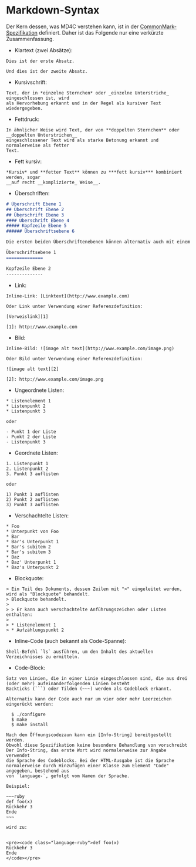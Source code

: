 # Markdown-Syntax

Der Kern dessen, was MD4C verstehen kann, ist in der [CommonMark-Spezifikation](http://spec.commonmark.org/0.27/) definiert.
Daher ist das Folgende nur eine verkürzte Zusammenfassung.

* Klartext (zwei Absätze):
```
Dies ist der erste Absatz.

Und dies ist der zweite Absatz.
```

* Kursivschrift:

```
Text, der in *einzelne Sternchen* oder _einzelne Unterstriche_ eingeschlossen ist, wird
als Hervorhebung erkannt und in der Regel als kursiver Text wiedergegeben.
```

* Fettdruck:

```
In ähnlicher Weise wird Text, der von **doppelten Sternchen** oder __doppelten Unterstrichen__
eingeschlossener Text wird als starke Betonung erkannt und normalerweise als fetter
Text.
```

* Fett kursiv:

```
*Kursiv* und **fetter Text** können zu ***fett kursiv*** kombiniert werden, sogar 
__auf recht __komplizierte_ Weise__.
```

* Überschriften:

```markdown
# Überschrift Ebene 1
## Überschrift Ebene 2
## Überschrift Ebene 3
#### Überschrift Ebene 4
##### Kopfzeile Ebene 5
###### Überschriftsebene 6

Die ersten beiden Überschriftenebenen können alternativ auch mit einem Unterstrich geschrieben werden:

Überschriftsebene 1
==============

Kopfzeile Ebene 2
--------------
```

* Link: 

```
Inline-Link: [Linktext](http://www.example.com)

Oder Link unter Verwendung einer Referenzdefinition:

[Verweislink][1]

[1]: http://www.example.com
```

* Bild: 

```
Inline-Bild: ![image alt text](http://www.example.com/image.png)

Oder Bild unter Verwendung einer Referenzdefinition:

![image alt text][2]

[2]: http://www.example.com/image.png
```

* Ungeordnete Listen:

```
* Listenelement 1
* Listenpunkt 2
* Listenpunkt 3

oder

- Punkt 1 der Liste
- Punkt 2 der Liste
- Listenpunkt 3
```

* Geordnete Listen:

```
1. Listenpunkt 1
2. Listenpunkt 2
3. Punkt 3 auflisten

oder

1) Punkt 1 auflisten
2) Punkt 2 auflisten
3) Punkt 3 auflisten
```

* Verschachtelte Listen:

```
* Foo
* Unterpunkt von Foo
* Bar
* Bar's Unterpunkt 1
* Bar's subitem 2
* Bar's subitem 3
* Baz
* Baz' Unterpunkt 1
* Baz's Unterpunkt 2
```

* Blockquote:

```
> Ein Teil des Dokuments, dessen Zeilen mit ">" eingeleitet werden, wird als "Blockquote" behandelt.
> Blockquote behandelt.
>
> > Er kann auch verschachtelte Anführungszeichen oder Listen enthalten:
> 
> * Listenelement 1
> * Aufzählungspunkt 2
```

* Inline-Code (auch bekannt als Code-Spanne):

```
Shell-Befehl `ls` ausführen, um den Inhalt des aktuellen Verzeichnisses zu ermitteln.
```

* Code-Block:

```
Satz von Linien, die in einer Linie eingeschlossen sind, die aus drei (oder mehr) aufeinanderfolgenden Linien besteht
Backticks (```) oder Tilden (~~~) werden als Codeblock erkannt.

Alternativ kann der Code auch nur um vier oder mehr Leerzeichen eingerückt werden:

  $ ./configure
  $ make
  $ make install

Nach dem Öffnungscodezaun kann ein [Info-String] bereitgestellt werden.
Obwohl diese Spezifikation keine besondere Behandlung von vorschreibt
Der Info-String, das erste Wort wird normalerweise zur Angabe verwendet
die Sprache des Codeblocks. Bei der HTML-Ausgabe ist die Sprache
normalerweise durch Hinzufügen einer Klasse zum Element "Code" angegeben, bestehend aus
von `language-`, gefolgt vom Namen der Sprache.

Beispiel:

~~~ruby
def foo(x)
Rückkehr 3
Ende
~~~

wird zu:


<pre><code class="language-ruby">def foo(x)
Rückkehr 3
Ende
</code></pre>